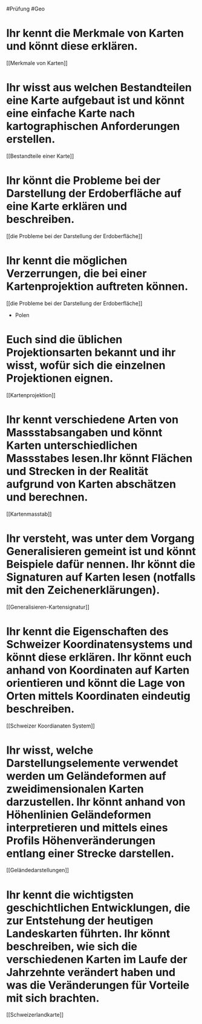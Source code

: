 #Prüfung #Geo

# Ihr kennt die Merkmale von Karten und könnt diese erklären.
[[Merkmale von Karten]]

#  Ihr wisst aus welchen Bestandteilen eine Karte aufgebaut ist und könnt eine einfache Karte nach kartographischen Anforderungen erstellen.

[[Bestandteile einer Karte]]


# Ihr könnt die Probleme bei der Darstellung der Erdoberfläche auf eine Karte erklären und beschreiben.
[[die Probleme bei der Darstellung der Erdoberfläche]]


# Ihr kennt die möglichen Verzerrungen, die bei einer Kartenprojektion auftreten können.
[[die Probleme bei der Darstellung der Erdoberfläche]]
- Polen

# Euch sind die üblichen Projektionsarten bekannt und ihr wisst, wofür sich die einzelnen Projektionen eignen.

[[Kartenprojektion]]

# Ihr kennt verschiedene Arten von Massstabsangaben und könnt Karten unterschiedlichen Massstabes lesen.Ihr könnt Flächen und Strecken in der Realität aufgrund von Karten abschätzen und berechnen.
[[Kartenmasstab]]

# Ihr versteht, was unter dem Vorgang Generalisieren gemeint ist und könnt Beispiele dafür nennen.  Ihr könnt die Signaturen auf Karten lesen (notfalls mit den Zeichenerklärungen).

[[Generalisieren-Kartensignatur]]

# Ihr kennt die Eigenschaften des Schweizer Koordinatensystems und könnt diese erklären.  Ihr könnt euch anhand von Koordinaten auf Karten orientieren und könnt die Lage von Orten mittels Koordinaten eindeutig beschreiben.

[[Schweizer Koordianaten System]]

# Ihr wisst, welche Darstellungselemente verwendet werden um Geländeformen auf zweidimensionalen Karten darzustellen. Ihr könnt anhand von Höhenlinien Geländeformen interpretieren und mittels eines Profils Höhenveränderungen entlang einer Strecke darstellen.

[[Geländedarstellungen]]

# Ihr kennt die wichtigsten geschichtlichen Entwicklungen, die zur Entstehung der heutigen Landeskarten führten. Ihr könnt beschreiben, wie sich die verschiedenen Karten im Laufe der Jahrzehnte verändert haben und was die Veränderungen für Vorteile mit sich brachten.

[[Schweizerlandkarte]]